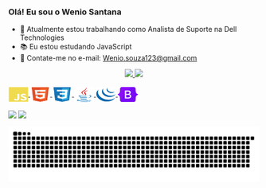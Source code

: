 ### Olá! Eu sou o Wenio Santana

- 🔭 Atualmente estou trabalhando como Analista de Suporte na Dell Technologies
- 📚 Eu estou estudando JavaScript
- 📩 Contate-me no e-mail: Wenio.souza123@gmail.com

<div align="center">
  <a href="https://github.com/weniosantana">
  <img height="180em" src="https://github-readme-stats.vercel.app/api?username=weniosantana&show_icons=true&theme=github_dark&include_all_commits=true&count_private=true"/>
  <img height="180em" src="https://github-readme-stats.vercel.app/api/top-langs/?username=weniosantana&layout=compact&langs_count=7&theme=github_dark"/>
</div>

<div style="display: inline_block"><br>
  <img align="center" alt="Wenio-Js" height="30" width="40" src="https://raw.githubusercontent.com/devicons/devicon/master/icons/javascript/javascript-plain.svg">
  <img align="center" alt="Wenio-HTML" height="30" width="40" src="https://raw.githubusercontent.com/devicons/devicon/master/icons/html5/html5-original.svg">
  <img align="center" alt="Wenio-CSS" height="30" width="40" src="https://raw.githubusercontent.com/devicons/devicon/master/icons/css3/css3-original.svg">
  <img align="center" alt="Wenio-Python" height="30" width="40" src="https://raw.githubusercontent.com/devicons/devicon/master/icons/java/java-original.svg">
  <img align="center" alt="Wenio-Python" height="30" width="40" src="https://raw.githubusercontent.com/devicons/devicon/master/icons/jquery/jquery-original.svg">
  <img align="center" alt="Wenio-Python" height="30" width="40" src="https://raw.githubusercontent.com/devicons/devicon/master/icons/bootstrap/bootstrap-original.svg">
</div><br>
  
  <div> 
  <a href = "mailto:wenio.souza123@gmail.com"><img src="https://img.shields.io/badge/-Gmail-%23333?style=for-the-badge&logo=gmail&logoColor=white" target="_blank"></a>
  <a href="https://www.linkedin.com/in/wenio-sousa-santana-778133162/" target="_blank"><img src="https://img.shields.io/badge/-LinkedIn-%230077B5?style=for-the-badge&logo=linkedin&logoColor=white" target="_blank"></a> 
 
  ![Snake animation](https://github.com/weniosantana/weniosantana/blob/output/github-contribution-grid-snake.svg)
 
</div>
  
